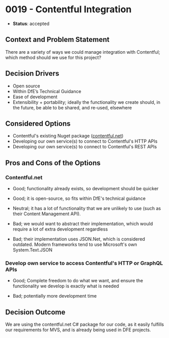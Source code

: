 # 0019 - Contentful Integration

* **Status**: accepted

## Context and Problem Statement

There are a variety of ways we could manage integration with Contentful; which method should we use for this project?

## Decision Drivers

* Open source
* Within DfE’s Technical Guidance
* Ease of development
* Extensibility + portability; ideally the functionality we create should, in the future, be able to be shared, and re-used, elsewhere

## Considered Options

* Contentful's existing Nuget package ([contentful.net](https://github.com/contentful/contentful.net))
* Developing our own service(s) to connect to Contentful's HTTP APIs
* Developing our own service(s) to connect to Contentful's REST APIs

## Pros and Cons of the Options

### Contentful.net

* Good; functionality already exists, so development should be quicker
* Good; it is open-source, so fits within DfE's technical guidance

* Neutral; it has a lot of functionality that we are unlikely to use (such as their Content Management API).

* Bad; we would want to abstract their implementation, which would require a lot of extra development regardless
* Bad; their implementation uses JSON.Net, which is considered outdated. Modern frameworks tend to use Microsoft's own System.Text.JSON

### Develop own service to access Contentful's HTTP or GraphQL APIs

* Good; Complete freedom to do what we want, and ensure the functionality we develop is exactly what is needed

* Bad; potentially more development time

## Decision Outcome

We are using the contentful.net C# package for our code, as it easily fulfills our requirements for MVS, and is already being used in DFE projects.